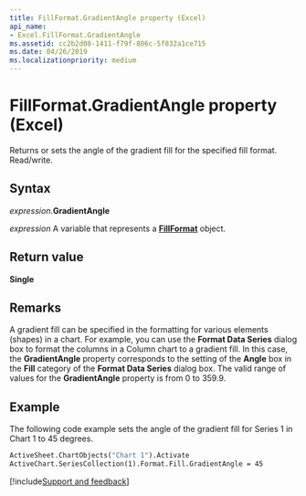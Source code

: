 ```yaml
---
title: FillFormat.GradientAngle property (Excel)
api_name:
- Excel.FillFormat.GradientAngle
ms.assetid: cc2b2d08-1411-f79f-806c-5f832a1ce715
ms.date: 04/26/2019
ms.localizationpriority: medium
---
```



# FillFormat.GradientAngle property (Excel)

Returns or sets the angle of the gradient fill for the specified fill format. Read/write.


## Syntax

_expression_.**GradientAngle**

_expression_ A variable that represents a **[FillFormat](Excel.FillFormat.md)** object.


## Return value

**Single**


## Remarks

A gradient fill can be specified in the formatting for various elements (shapes) in a chart. For example, you can use the **Format Data Series** dialog box to format the columns in a Column chart to a gradient fill. In this case, the **GradientAngle** property corresponds to the setting of the **Angle** box in the **Fill** category of the **Format Data Series** dialog box. The valid range of values for the **GradientAngle** property is from 0 to 359.9.


## Example

The following code example sets the angle of the gradient fill for Series 1 in Chart 1 to 45 degrees.

```vb
ActiveSheet.ChartObjects("Chart 1").Activate 
ActiveChart.SeriesCollection(1).Format.Fill.GradientAngle = 45
```



[!include[Support and feedback](~/includes/feedback-boilerplate.md)]